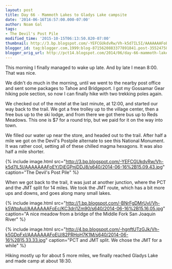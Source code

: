 ```yaml
---
layout: post
title: Day 66 - Mammoth Lakes to Gladys Lake campsite
date: '2014-06-16T16:57:00.000-07:00'
author: Noam Gal
tags:
- The Devil's Post Pile
modified_time: '2015-10-15T06:13:50.820-07:00'
thumbnail: http://3.bp.blogspot.com/-YEFCGUkdvRw/Vh-k5d7IL5I/AAAAAAAFoEY/DiEGPnjDDJ8/s72-c/2014-06-16%2B15.09.43.jpg
blogger_id: tag:blogger.com,1999:blog-8715620883377891841.post-3552475851896534741
blogger_orig_url: http://pct14.blogspot.com/2014/06/day-66-mammoth-lakes-to-gladys-lake.html
---
```


This morning I finally managed to wake up late. And by late I mean 8:00. That was nice.

We didn't do much in the morning, until we went to the nearby post office and sent some packages to Tahoe and Bridgeport. I got my Gossamar Gear hiking pole section, so now I can finally hike with two trekking poles again.

We checked out of the motel at the last minute, at 12:00, and started our way back to the trail. We got a free trolley up to the village center, then a free bus up to the ski lodge, and from there we got there bus up to Reds Meadows. This one is $7 for a round trip, but we paid for it on the way into town.

We filled our water up near the store, and headed out to the trail. After half a mile we got on the Devil's Postpile alternate to see this National Monument. It was rather cool, setting all of these chilled magma hexagons. It was also half a mile shorter.

{% include image.html src="http://3.bp.blogspot.com/-YEFCGUkdvRw/Vh-k5d7IL5I/AAAAAAAFoEY/DiEGPnjDDJ8/s640/2014-06-16%2B15.09.43.jpg" caption="The Devil's Post Pile" %}

When we got back to the trail, it was just at another junction, where the PCT and the JMT split for 14 miles. We took the JMT route, which has a bit more ups and downs, and goes along many small lakes.

{% include image.html src="http://1.bp.blogspot.com/-BNrFgDMrUvI/Vh-k5WtpAuI/AAAAAAAFoEc/KC3drj1Zm90/s640/2014-06-16%2B15.16.05.jpg" caption="A nice meadow from a bridge of the Middle Fork San Joaquin River" %}

{% include image.html src="http://4.bp.blogspot.com/-hgnftUTzGJk/Vh-k5GDpFxI/AAAAAAAFoEU/82PRHoH7K1M/s640/2014-06-16%2B15.33.33.jpg" caption="PCT and JMT split. We chose the JMT for a while" %}

Hiking mostly up for about 5 more miles, we finally reached Gladys Lake and made camp at about 18:30.

